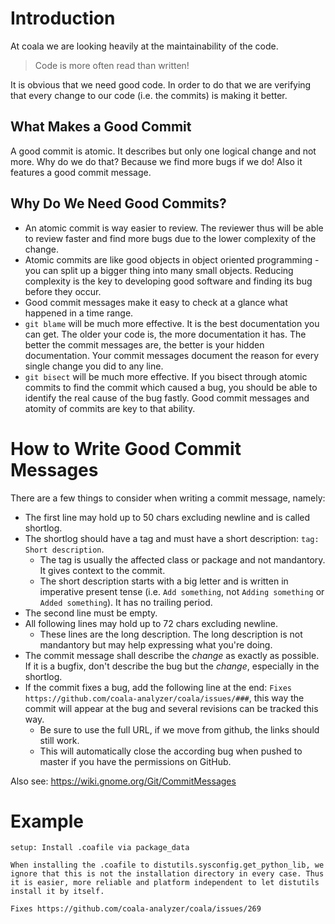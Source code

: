 # Introduction

At coala we are looking heavily at the maintainability of the code.

> Code is more often read than written!

It is obvious that we need good code. In order to do that we are verifying that
every change to our code (i.e. the commits) is making it better.

## What Makes a Good Commit

A good commit is atomic. It describes but only one logical change and not more.
Why do we do that? Because we find more bugs if we do! Also it features a good
commit message.

## Why Do We Need Good Commits?

 * An atomic commit is way easier to review. The reviewer thus will be able
   to review faster and find more bugs due to the lower complexity of the
   change.
 * Atomic commits are like good objects in object oriented programming - you
   can split up a bigger thing into many small objects. Reducing complexity is
   the key to developing good software and finding its bug before they occur.
 * Good commit messages make it easy to check at a glance what happened in a
   time range.
 * `git blame` will be much more effective. It is the best documentation you
   can get. The older your code is, the more documentation it has. The better
   the commit messages are, the better is your hidden documentation. Your
   commit messages document the reason for every single change you did to any
   line.
 * `git bisect` will be much more effective. If you bisect through atomic
   commits to find the commit which caused a bug, you should be able to
   identify the real cause of the bug fastly. Good commit messages and
   atomity of commits are key to that ability.

# How to Write Good Commit Messages

There are a few things to consider when writing a commit message, namely:

 * The first line may hold up to 50 chars excluding newline and is called
   shortlog.
 * The shortlog should have a tag and must have a short description:
   `tag: Short description`.
   * The tag is usually the affected class or package and not mandantory. It
     gives context to the commit.
   * The short description starts with a big letter and is written in
     imperative present tense (i.e. `Add something`, not `Adding something` or
     `Added something`). It has no trailing period.
 * The second line must be empty.
 * All following lines may hold up to 72 chars excluding newline.
   * These lines are the long description. The long description is not
     mandantory but may help expressing what you're doing.
 * The commit message shall describe the _change_ as exactly as possible. If it
   is a bugfix, don't describe the bug but the _change_, especially in the
   shortlog.
 * If the commit fixes a bug, add the following line at the end:
   `Fixes https://github.com/coala-analyzer/coala/issues/###`, this way the
   commit will appear at the bug and several revisions can be tracked this way.
   * Be sure to use the full URL, if we move from github, the links should
     still work.
   * This will automatically close the according bug when pushed to master if
     you have the permissions on GitHub.

Also see: https://wiki.gnome.org/Git/CommitMessages

# Example

```
setup: Install .coafile via package_data

When installing the .coafile to distutils.sysconfig.get_python_lib, we
ignore that this is not the installation directory in every case. Thus
it is easier, more reliable and platform independent to let distutils
install it by itself.

Fixes https://github.com/coala-analyzer/coala/issues/269
```
